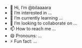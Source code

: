 - 👋 Hi, I’m @bilaaaara
- 👀 I’m interested in ...
- 🌱 I’m currently learning ...
- 💞️ I’m looking to collaborate on ...
- 📫 How to reach me ...
- 😄 Pronouns: ...
- ⚡ Fun fact: ...

<!---
bilaaaara/bilaaaara is a ✨ special ✨ repository because its `README.md` (this file) appears on your GitHub profile.
You can click the Preview link to take a look at your changes.
--->
